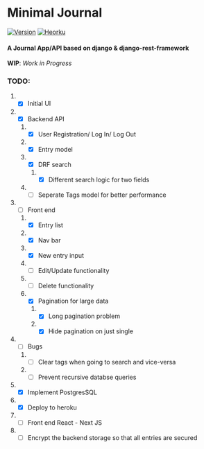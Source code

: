 # Minimal Journal

[![Version](https://img.shields.io/badge/Web-https://minimaljournal.herokuapp.com/-success.svg)](https://minimaljournal.herokuapp.com/) 
[![Heorku](https://img.shields.io/badge/Heroku-Deployed-blue.svg?style=flat&logo=heroku)](https://minimaljournal.herokuapp.com//)
   
#### A Journal App/API based on django & django-rest-framework


**WIP**: *Work in Progress* 

### TODO:
1. - [x] Initial UI
1. - [x] Backend API
    1. - [x] User Registration/ Log In/ Log Out
    2. - [x] Entry model 
    3. - [x] DRF search
        1. - [x] Different search logic for two fields
    3. - [ ] Seperate Tags model for better performance
2. - [ ] Front end
    1. - [x] Entry list 
    2. - [x] Nav bar
    3. - [x] New entry input
    3. - [ ] Edit/Update functionality
    3. - [ ] Delete functionality
    3. - [x] Pagination for large data
        1. - [x] Long pagination problem
        1. - [x] Hide pagination on just single 
3. - [ ] Bugs
    1. - [ ] Clear tags when going to search and vice-versa
    2. - [ ] Prevent recursive databse queries
4. - [x] Implement PostgresSQL
3. - [x] Deploy to heroku
4. - [ ] Front end React - Next JS
5. - [ ] Encrypt the backend storage so that all entries are secured
